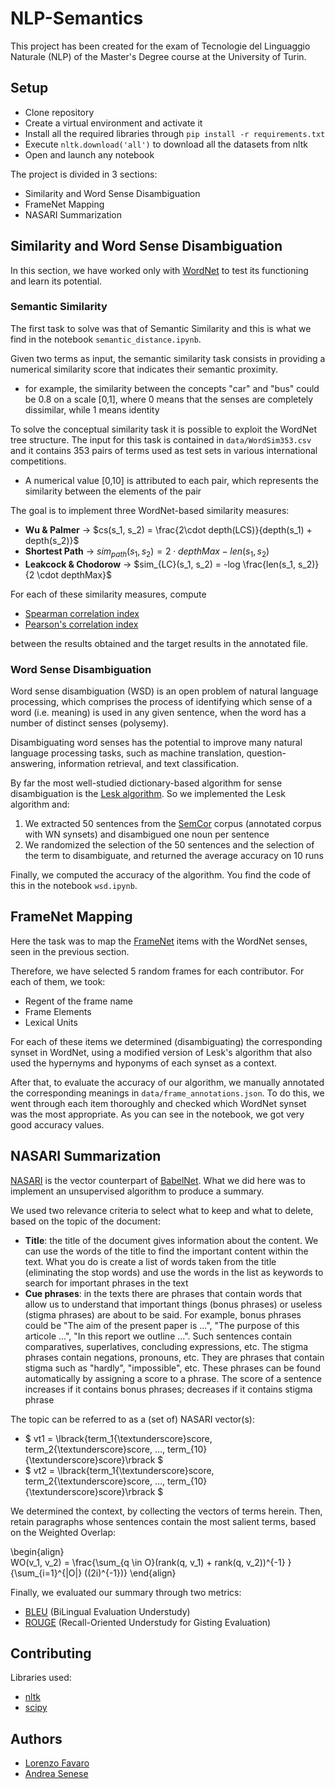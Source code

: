 
# NLP-Semantics
This project has been created for the exam of Tecnologie del Linguaggio Naturale (NLP) of the Master's Degree course at the University of Turin.

## Setup
- Clone repository
- Create a virtual environment and activate it
- Install all the required libraries through `pip install -r requirements.txt`
- Execute `nltk.download('all')` to download all the datasets from nltk
- Open and launch any notebook

The project is divided in 3 sections:
- Similarity and Word Sense Disambiguation
- FrameNet Mapping
- NASARI Summarization

## Similarity and Word Sense Disambiguation
In this section, we have worked only with [WordNet](https://wordnet.princeton.edu/) to test its functioning and learn its potential.

### Semantic Similarity
The first task to solve was that of Semantic Similarity and this is what we find in the notebook `semantic_distance.ipynb`.

Given two terms as input, the semantic similarity task consists in providing a numerical similarity score that indicates their semantic proximity.
- for example, the similarity between the concepts "car" and "bus" could be 0.8 on a scale [0,1], where 0 means that the senses are completely dissimilar, while 1 means identity

To solve the conceptual similarity task it is possible to exploit the WordNet tree structure.
The input for this task is contained in `data/WordSim353.csv` and it contains 353 pairs of terms used as test sets in various international competitions.
- A numerical value [0,10] is attributed to each pair, which represents the similarity between the elements of the pair

The goal is to implement three WordNet-based similarity measures:
 - **Wu & Palmer** &rarr; $cs(s_1, s_2) = \frac{2\cdot depth(LCS)}{depth(s_1) + depth(s_2)}$
 - **Shortest Path** &rarr; $sim_{path}(s_1, s_2)	 = 2 \cdot depthMax - len(s_1, s_2)$
 - **Leakcock & Chodorow** &rarr; $sim_{LC}(s_1, s_2) = -log \frac{len(s_1, s_2)}{2 \cdot depthMax}$

For each of these similarity measures, compute
- [Spearman correlation index](https://en.wikipedia.org/wiki/Spearman%27s_rank_correlation_coefficient)
- [Pearson's correlation index](https://en.wikipedia.org/wiki/Pearson_correlation_coefficient)

between the results obtained and the target results in the annotated file.

### Word Sense Disambiguation
Word sense disambiguation (WSD) is an open problem of natural language processing, which comprises the process of identifying which sense of a word (i.e. meaning) is used in any given sentence, when the word has a number of distinct senses (polysemy).

Disambiguating word senses has the potential to improve many natural language processing tasks, such as machine translation, question-answering, information retrieval, and text classification.

By far the most well-studied dictionary-based algorithm for sense disambiguation is the [Lesk algorithm](https://en.wikipedia.org/wiki/Lesk_algorithm).
So we implemented the Lesk algorithm and:
 1. We extracted 50 sentences from the [SemCor](http://web.eecs.umich.edu/~mihalcea/downloads.html) corpus (annotated corpus with WN synsets) and disambigued one noun per sentence
 2. We randomized the selection of the 50 sentences and the selection of the term to disambiguate, and returned the average accuracy on 10 runs

Finally, we computed the accuracy of the algorithm.
You find the code of this in the notebook `wsd.ipynb`.

## FrameNet Mapping
Here the task was to map the [FrameNet](https://framenet.icsi.berkeley.edu/fndrupal/) items with the WordNet senses, seen in the previous section.

Therefore, we have selected 5 random frames for each contributor. For each of them, we took:
- Regent of the frame name
- Frame Elements
- Lexical Units

For each of these items we determined (disambiguating) the corresponding synset in WordNet, using a modified version of Lesk's algorithm that also used the hypernyms and hyponyms of each synset as a context.

After that, to evaluate the accuracy of our algorithm, we manually annotated the corresponding meanings in `data/frame_annotations.json`. To do this, we went through each item thoroughly and checked which WordNet synset was the most appropriate.
As you can see in the notebook, we got very good accuracy values.

## NASARI Summarization
[NASARI](http://lcl.uniroma1.it/nasari/) is the vector counterpart of [BabelNet](https://babelnet.org/).
What we did here was to implement an unsupervised algorithm to produce a summary.

We used two relevance criteria to select what to keep and what to delete, based on the topic of the document:
 - **Title**: the title of the document gives information about the content. We can use the words of the title to find the important content within the text. What you do is create a list of words taken from the title (eliminating the stop words) and use the words in the list as keywords to search for important phrases in the text
 - **Cue phrases**: in the texts there are phrases that contain words that allow us to understand that important things (bonus phrases) or useless (stigma phrases) are about to be said. For example, bonus phrases could be "The aim of the present paper is ...", "The purpose of this articole ...", "In this report we outline ...". Such sentences contain comparatives, superlatives, concluding expressions, etc. The stigma phrases contain negations, pronouns, etc. They are phrases that contain stigma such as "hardly", "impossible", etc.
These phrases can be found automatically by assigning a score to a phrase. The score of a sentence increases if it contains bonus phrases; decreases if it contains stigma phrase

The topic can be referred to as a (set of) NASARI vector(s):
- $ vt1 = \lbrack{term_1{\textunderscore}score, term_2{\textunderscore}score, …, term_{10}{\textunderscore}score}\rbrack $
- $ vt2 = \lbrack{term_1{\textunderscore}score, term_2{\textunderscore}score, …, term_{10}{\textunderscore}score}\rbrack $

We determined the context, by collecting the vectors of terms herein. Then, retain paragraphs whose sentences contain the most salient terms, based on
the Weighted Overlap:


\begin{align}  
WO(v_1, v_2) = \frac{\sum_{q \in O}(rank(q, v_1) + rank(q, v_2))^{-1} } {\sum_{i=1}^{|O|} ((2i)^{-1})} 
\end{align}

Finally, we evaluated our summary through two metrics:
 - [BLEU](https://en.wikipedia.org/wiki/BLEU) (BiLingual Evaluation Understudy)
 - [ROUGE](https://en.wikipedia.org/wiki/ROUGE_(metric)) (Recall-Oriented Understudy for Gisting Evaluation)

## Contributing
Libraries used:
- [nltk](https://www.nltk.org/)
- [scipy](https://scipy.org/)

## Authors
 - [Lorenzo Favaro](https://github.com/lorenzofavaro)
 - [Andrea Senese](https://github.com/AndreaSenese)
